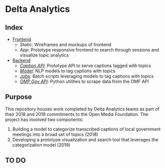 # Delta Analytics

## Index


* [Frontend](frontend)
	* *Static*: Wireframes and mockups of frontend 
	* *App*: Prototype responsive frontend to search through sessions and visualize topic analytics
* [Backend](backend)
	* *[Caption API](backend/caption_api)*: Prototype API to serve captions tagged with topics 
	* *[Model](backend/model)*: NLP models to tag captions with topics
	* *[Jobs](backed/jobs)*: Batch scripts leveraging models to tag captions with topics 
	* *[OMP Gov API](backend/ompgov_api)*: Python utilities to scrape data from the OMF API 

## Purpose 

This repository houses work completed by Delta Analytics teams as part of their 2018 and 2019 commitments to the Open Media Foundation. The project has involved two components: 

1. Building a model to categorize transcribed captions of local government meetings into a broad set of topics (2018) 
2. Developing a prototype visualization and search tool that leverages the categorization model (2019)



## TO DO
